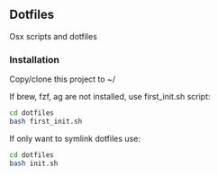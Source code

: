 ## Dotfiles

Osx scripts and dotfiles 

### Installation

Copy/clone this project to ~/

If brew, fzf, ag are not installed, use first_init.sh script:

```bash
cd dotfiles
bash first_init.sh
```

If only want to symlink dotfiles use:

```bash
cd dotfiles
bash init.sh
```
